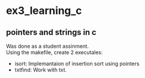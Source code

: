 # ex3_learning_c
## pointers and strings in c 
Was done as a student assinment.   
Using the makefile, create 2 executales: 
* isort: Implemantaion of insertion sort using pointers
* txtfind: Work with txt.

